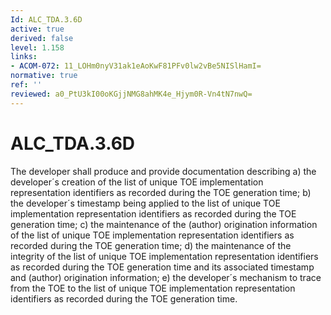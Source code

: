 ```yaml
---
Id: ALC_TDA.3.6D
active: true
derived: false
level: 1.158
links:
- ACOM-072: 11_LOHm0nyV31ak1eAoKwF81PFv0lw2vBe5NISlHamI=
normative: true
ref: ''
reviewed: a0_PtU3kI00oKGjjNMG8ahMK4e_Hjym0R-Vn4tN7nwQ=
---
```


# ALC_TDA.3.6D

The developer shall produce and provide documentation describing a) the developer´s creation of the list of unique TOE implementation representation identifiers as recorded during the TOE generation time; b) the developer´s timestamp being applied to the list of unique TOE implementation representation identifiers as recorded during the TOE generation time; c) the maintenance of the (author) origination information of the list of unique TOE implementation representation identifiers as recorded during the TOE generation time; d) the maintenance of the integrity of the list of unique TOE implementation representation identifiers as recorded during the TOE generation time and its associated timestamp and (author) origination information; e) the developer´s mechanism to trace from the TOE to the list of unique TOE implementation representation identifiers as recorded during the TOE generation time.